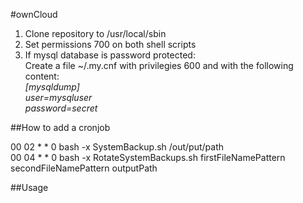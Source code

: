 #ownCloud

1. Clone repository to /usr/local/sbin
2. Set permissions 700 on both shell scripts
3. If mysql database is password protected:  
  Create a file ~/.my.cnf with privilegies 600 and with the following content:  
  _[mysqldump]_  
  _user=mysqluser_  
  _password=secret_  


##How to add a cronjob

00 02 * * 0 bash -x SystemBackup.sh /out/put/path  
00 04 * * 0 bash -x RotateSystemBackups.sh firstFileNamePattern secondFileNamePattern outputPath  

##Usage
